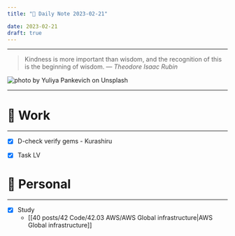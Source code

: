 ```yaml
---
title: "🌱 Daily Note 2023-02-21"

date: 2023-02-21
draft: true
---
```



---

> Kindness is more important than wisdom, and the recognition of this is the beginning of wisdom.
> — <cite>Theodore Isaac Rubin</cite>

![photo by Yuliya Pankevich on Unsplash](https://images.unsplash.com/photo-1617472891287-6679e9115781?crop=entropy&cs=tinysrgb&fm=jpg&ixid=MnwzNjM5Nzd8MHwxfHJhbmRvbXx8fHx8fHx8fDE2NzY5NTAwMzQ&ixlib=rb-4.0.3&q=80&w=500&h=500)

---


# 💼 Work
---
- [x] D-check verify gems - Kurashiru
- [x] Task LV


# 🌱 Personal
---
- [x] Study
	-   [[40 posts/42 Code/42.03 AWS/AWS Global infrastructure|AWS Global infrastructure]]
